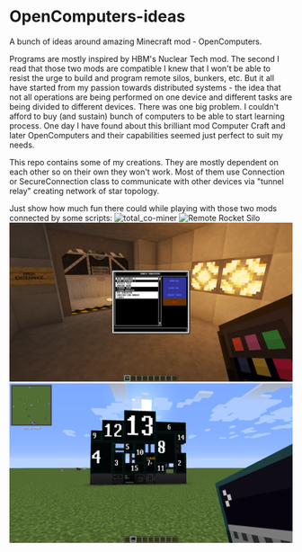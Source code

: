 # OpenComputers-ideas
A bunch of ideas around amazing Minecraft mod - OpenComputers. 

Programs are mostly inspired by HBM's Nuclear Tech mod. The second I read that those two mods are compatible I knew that I won't be able to resist the urge to build and program remote silos, bunkers, etc. But it all have started from my passion towards distributed systems - the idea that not all operations are being performed on one device and different tasks are being divided to different devices. There was one big problem. I couldn't afford to buy (and sustain) bunch of computers to be able to start learning process. One day I have found about this brilliant mod Computer Craft and later OpenComputers and their capabilities seemed just perfect to suit my needs.

This repo contains some of my creations. They are mostly dependent on each other so on their own they won't work. Most of them use Connection or SecureConnection class to communicate with other devices via "tunnel relay" creating network of star topology.

Just show how much fun there could while playing with those two mods connected by some scripts:
![total_co-miner](images/total_co-miner.png)
![Remote Rocket Silo](images/Remote%20Rocket%20Silo.png)
![Redstone Management Server](images/Redstone%20Management%20Server.png)
![Multi Screen Driver](images/Multi%20Screen%20Driver.png)
